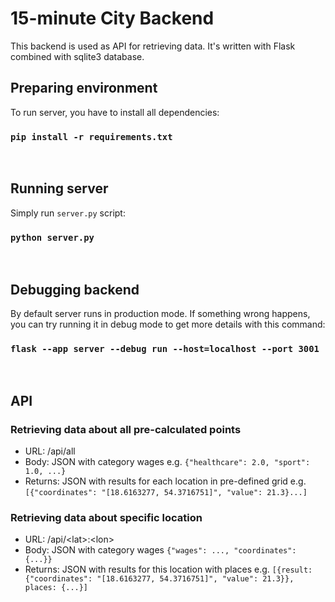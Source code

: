 # 15-minute City Backend

This backend is used as API for retrieving data. It's written with Flask combined with sqlite3 database. 

## Preparing environment
To run server, you have to install all dependencies:
### `pip install -r requirements.txt`
<br />

## Running server
Simply run `server.py` script:
### `python server.py`
<br />


## Debugging backend
By default server runs in production mode. If something wrong happens, you can try running it in debug mode to get more details with this command:
### `flask --app server --debug run --host=localhost --port 3001`
<br />

## API
### Retrieving data about all pre-calculated points
- URL: /api/all
- Body: JSON with category wages e.g. `{"healthcare": 2.0, "sport": 1.0, ...}`
- Returns: JSON with results for each location in pre-defined grid e.g. `[{"coordinates": "[18.6163277, 54.3716751]", "value": 21.3}...]` 
### Retrieving data about specific location
- URL: /api/&lt;lat&gt;:&lt;lon&gt;
- Body: JSON with category wages `{"wages": ..., "coordinates": {...}}`
- Returns: JSON with results for this location with places e.g. `[{result: {"coordinates": "[18.6163277, 54.3716751]", "value": 21.3}}, places: {...}]` 